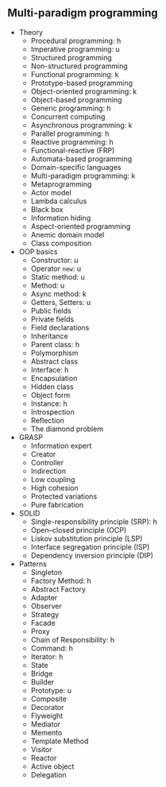 ## Multi-paradigm programming

- Theory
  - Procedural programming: h
  - Imperative programming: u
  - Structured programming
  - Non-structured programming
  - Functional programming: k
  - Prototype-based programming
  - Object-oriented programming: k
  - Object-based programming
  - Generic programming: h
  - Concurrent computing
  - Asynchronous programming: k
  - Parallel programming: h
  - Reactive programming: h
  - Functional-reactive (FRP)
  - Automata-based programming
  - Domain-specific languages
  - Multi-paradigm programming: k
  - Metaprogramming
  - Actor model
  - Lambda calculus
  - Black box
  - Information hiding
  - Aspect-oriented programming
  - Anemic domain model
  - Class composition
- OOP basics
  - Constructor: u
  - Operator `new`: u
  - Static method: u
  - Method: u
  - Async method: k
  - Getters, Setters: u
  - Public fields
  - Private fields
  - Field declarations
  - Inheritance
  - Parent class: h
  - Polymorphism
  - Abstract class
  - Interface: h
  - Encapsulation
  - Hidden class
  - Object form
  - Instance: h
  - Introspection
  - Reflection
  - The diamond problem
- GRASP
  - Information expert
  - Creator
  - Controller
  - Indirection
  - Low coupling
  - High cohesion
  - Protected variations
  - Pure fabrication
- SOLID
  - Single-responsibility principle (SRP): h
  - Open–closed principle (OCP)
  - Liskov substitution principle (LSP)
  - Interface segregation principle (ISP)
  - Dependency inversion principle (DIP)
- Patterns
  - Singleton
  - Factory Method: h
  - Abstract Factory
  - Adapter
  - Observer
  - Strategy
  - Facade
  - Proxy
  - Chain of Responsibility: h
  - Command: h
  - Iterator: h
  - State
  - Bridge
  - Builder
  - Prototype: u
  - Composite
  - Decorator
  - Flyweight
  - Mediator
  - Memento
  - Template Method
  - Visitor
  - Reactor
  - Active object
  - Delegation
